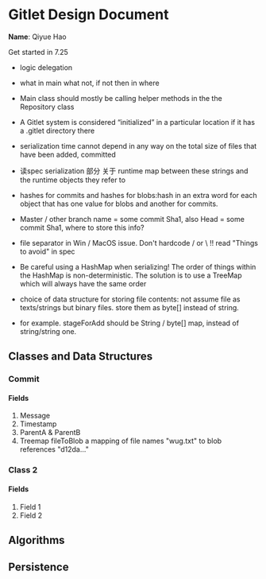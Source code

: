# Gitlet Design Document

**Name**: Qiyue Hao

Get started in 7.25
- logic delegation
- what in main what not, if not then in where
- Main class should mostly be calling helper methods in the the Repository class
-  A Gitlet system is considered “initialized” in a particular location if it has a .gitlet directory there
- serialization time cannot depend in any way on the total size of files that have been added, committed
- 读spec serialization 部分 关于 runtime map between these strings and the runtime objects they refer to
- hashes for commits and hashes for blobs:hash in an extra word for each object that has one value for blobs and another for commits.
- Master / other branch name = some commit Sha1, also Head = some commit Sha1, where to store this info?
- file separator in Win / MacOS issue. Don't hardcode / or \ !! read "Things to avoid" in spec
- Be careful using a HashMap when serializing! The order of things within the HashMap is non-deterministic.
   The solution is to use a TreeMap which will always have the same order

- choice of data structure for storing file contents: not assume file as texts/strings but binary files. store them as byte[] instead of string.
- for example. stageForAdd should be String / byte[] map, instead of string/string one.
## Classes and Data Structures

### Commit

#### Fields

1. Message
2. Timestamp
3. ParentA & ParentB
4. Treemap fileToBlob
   a mapping of file names "wug.txt" to blob references "d12da..."


### Class 2

#### Fields

1. Field 1
2. Field 2


## Algorithms

## Persistence

